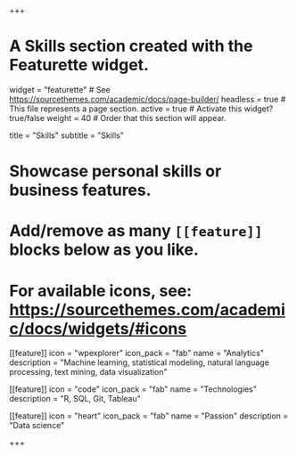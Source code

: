 +++
# A Skills section created with the Featurette widget.
widget = "featurette"  # See https://sourcethemes.com/academic/docs/page-builder/
headless = true  # This file represents a page section.
active = true  # Activate this widget? true/false
weight = 40  # Order that this section will appear.

title = "Skills"
subtitle = "Skills"

# Showcase personal skills or business features.
# 
# Add/remove as many `[[feature]]` blocks below as you like.
# 
# For available icons, see: https://sourcethemes.com/academic/docs/widgets/#icons

[[feature]]
  icon = "wpexplorer"
  icon_pack = "fab"
  name = "Analytics"
  description = "Machine learning, statistical modeling, natural language processing, text mining, data visualization"

[[feature]]
  icon = "code"
  icon_pack = "fab"
  name = "Technologies"
  description = "R, SQL, Git, Tableau"
  
[[feature]]
  icon = "heart"
  icon_pack = "fab"
  name = "Passion"
  description = "Data science"  
  
+++
